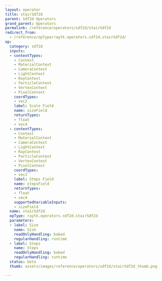 ```yaml
---
layout: operator
title: stairSdf2d
parent: Sdf2d Operators
grand_parent: Operators
permalink: /reference/operators/sdf2d/stairSdf2d
redirect_from:
  - /reference/opType/raytk.operators.sdf2d.stairSdf2d/
op:
  category: sdf2d
  inputs:
  - contextTypes:
    - Context
    - MaterialContext
    - CameraContext
    - LightContext
    - RayContext
    - ParticleContext
    - VertexContext
    - PixelContext
    coordTypes:
    - vec2
    label: Scale Field
    name: sizeField
    returnTypes:
    - float
    - vec4
  - contextTypes:
    - Context
    - MaterialContext
    - CameraContext
    - LightContext
    - RayContext
    - ParticleContext
    - VertexContext
    - PixelContext
    coordTypes:
    - vec2
    label: Steps Field
    name: stepsField
    returnTypes:
    - float
    - vec4
    supportedVariableInputs:
    - sizeField
  name: stairSdf2d
  opType: raytk.operators.sdf2d.stairSdf2d
  parameters:
  - label: Size
    name: Size
    readOnlyHandling: baked
    regularHandling: runtime
  - label: Steps
    name: Steps
    readOnlyHandling: baked
    regularHandling: runtime
  status: beta
  thumb: assets/images/reference/operators/sdf2d/stairSdf2d_thumb.png

---
```

